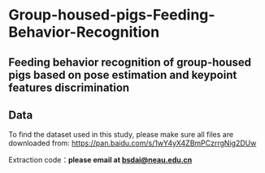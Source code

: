 # Group-housed-pigs-Feeding-Behavior-Recognition
## Feeding behavior recognition of group-housed pigs based on pose estimation and keypoint features discrimination

## Data
To find the dataset used in this study, please make sure all files are downloaded from: https://pan.baidu.com/s/1wY4yX4ZBmPCzrrgNig2DUw 

Extraction code：**please email at bsdai@neau.edu.cn**
